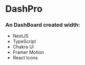# DashPro

### An DashBoard created width:

- NextJS
- TypeScript
- Chakra Ui
- Framer Motion
- React Icons
